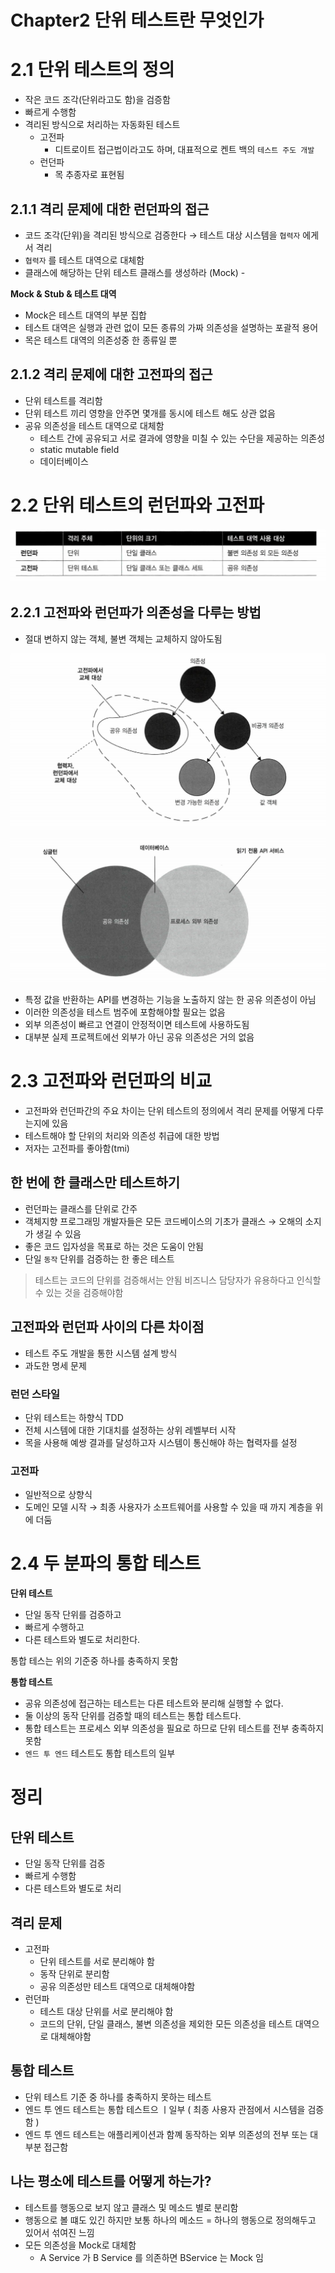 # Chapter2 단위 테스트란 무엇인가


# 2.1 단위 테스트의 정의

- 작은 코드 조각(단위라고도 함)을 검증함
- 빠르게 수행함
- 격리된 방식으로 처리하는 자동화된 테스트
    - 고전파
        - 디트로이트 접근법이라고도 하며, 대표적으로 켄트 백의 `테스트 주도 개발`
    - 런던파
        - 목 추종자로 표현됨

## 2.1.1 격리 문제에 대한 런던파의 접근

- 코드 조각(단위)을 격리된 방식으로 검증한다 → 테스트 대상 시스템을 `협력자` 에게서 격리
- `협력자` 를 테스트 대역으로 대체함
- 클래스에 해당하는 단위 테스트 클래스를 생성하라 (Mock) -

**Mock & Stub & 테스트 대역**

- Mock은 테스트 대역의 부분 집합
- 테스트 대역은 실행과 관련 없이 모든 종류의 가짜 의존성을 설명하는 포괄적 용어
- 목은 테스트 대역의 의존성중 한 종류일 뿐

## 2.1.2 격리 문제에 대한 고전파의 접근

- 단위 테스트를 격리함
- 단위 테스트 끼리 영향을 안주면 몇개를 동시에 테스트 해도 상관 없음
- 공유 의존성을 테스트 대역으로 대체함
    - 테스트 간에 공유되고 서로 결과에 영향을 미칠 수 있는 수단을 제공하는 의존성
    - static mutable field
    - 데이터베이스



# 2.2 단위 테스트의 런던파와 고전파

![Untitled](image/Untitled.png)

## 2.2.1 고전파와 런던파가 의존성을 다루는 방법

- 절대 변하지 않는 객체, 불변 객체는 교체하지 않아도됨

![Untitled](image/Untitled%201.png)

![Untitled](image/Untitled%202.png)

- 특정 값을 반환하는 API를 변경하는 기능을 노출하지 않는 한 공유 의존성이 아님
- 이러한 의존성을 테스트 범주에 포함해야할 필요는 없음
- 외부 의존성이 빠르고 연결이 안정적이면 테스트에 사용하도됨
- 대부분 실제 프로젝트에선 외부가 아닌 공유 의존성은 거의 없음



# 2.3 고전파와 런던파의 비교

- 고전파와 런던파간의 주요 차이는 단위 테스트의 정의에서 격리 문제를 어떻게 다루는지에 있음
- 테스트해야 할 단위의 처리와 의존성 취급에 대한 방법
- 저자는 고전파를 좋아함(tmi)

## 한 번에 한 클래스만 테스트하기

- 런던파는 클래스를 단위로 간주
- 객체지향 프로그래밍 개발자들은 모든 코드베이스의 기초가 클래스 → 오해의 소지가 생길 수 있음
- 좋은 코드 입자성을 목표로 하는 것은 도움이 안됨
- 단일 `동작` 단위를 검증하는 한 좋은 테스트

> 테스트는 코드의 단위를 검증해서는 안됨
비즈니스 담당자가 유용하다고 인식할 수 있는 것을 검증해야함
> 

## 고전파와 런던파 사이의 다른 차이점

- 테스트 주도 개발을 통한 시스템 설계 방식
- 과도한 명세 문제

### 런던 스타일

- 단위 테스트는 하향식 TDD
- 전체 시스템에 대한 기대치를 설정하는 상위 레벨부터 시작
- 목을 사용해 예쌍 결과를 달성하고자 시스템이 통신해야 하는 협력자를 설정

### 고전파

- 일반적으로 상향식
- 도메인 모델 시작 → 최종 사용자가 소프트웨어를 사용할 수 있을 때 까지 계층을 위에 더둠



# 2.4 두 분파의 통합 테스트

**단위 테스트**

- 단일 동작 단위를 검증하고
- 빠르게 수행하고
- 다른 테스트와 별도로 처리한다.

통합 테스는 위의 기준중 하나를 충족하지 못함

**통합 테스트**

- 공유 의존성에 접근하는 테스트는 다른 테스트와 분리해 실행할 수 없다.
- 둘 이상의 동작 단위를 검증할 때의 테스트는 통합 테스트다.
- 통합 테스트는 프로세스 외부 의존성을 필요로 하므로 단위 테스트를 전부 충족하지 못함
- `엔드 투 엔드` 테스트도 통합 테스트의 일부



# 정리

## 단위 테스트

- 단일 동작 단위를 검증
- 빠르게 수행함
- 다른 테스트와 별도로 처리

## 격리 문제

- 고전파
    - 단위 테스트를 서로 분리해야 함
    - 동작 단위로 분리함
    - 공유 의존성만 테스트 대역으로 대체해야함
- 런던파
    - 테스트 대상 단위를 서로 분리해야 함
    - 코드의 단위, 단일 클래스, 불변 의존성을 제외한 모든 의존성을 테스트 대역으로 대체해야함

## 통합 테스트

- 단위 테스트 기준 중 하나를 충족하지 못하는 테스트
- 엔드 투 엔드 테스트는 통합 테스트으 ㅣ일부 ( 최종 사용자 관점에서 시스템을 검증함 )
- 엔드 투 엔드 테스트는 애플리케이션과 함꼐 동작하는 외부 의존성의 전부 또는 대부분 접근함

## 나는 평소에 테스트를 어떻게 하는가?

- 테스트를 행동으로 보지 않고 클래스 및 메소드 별로 분리함
- 행동으로 볼 떄도 있긴 하지만 보통 하나의 메소드 = 하나의 행동으로 정의해두고 있어서 섞여진 느낌
- 모든 의존성을 Mock로 대체함
    - A Service 가 B Service 를 의존하면 BService 는 Mock 임